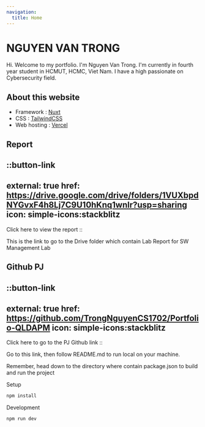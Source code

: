 ```yaml
---
navigation:
  title: Home
---
```


# NGUYEN VAN TRONG  

Hi. Welcome to my portfolio. I'm Nguyen Van Trong. I'm currently in fourth year student in HCMUT, HCMC, Viet Nam. I have a high passionate on Cybersecurity field.

## About this website

- Framework : [Nuxt](https://nuxt.com/)
- CSS : [TailwindCSS](https://tailwindcss.com/)
- Web hosting : [Vercel](https://vercel.com/)

## Report

::button-link
---
external: true
href: https://drive.google.com/drive/folders/1VUXbpdNYGvxF4h8Lj7C9U10hKnq1wnlr?usp=sharing
icon: simple-icons:stackblitz
---
Click here to view the report
::


This is the link to go to the Drive folder which contain Lab Report for SW Management Lab 

## Github PJ

::button-link
---
external: true
href: https://github.com/TrongNguyenCS1702/Portfolio-QLDAPM
icon: simple-icons:stackblitz
---
Click here to go to the PJ Github link
::

Go to this link, then follow README.md to run local on your machine.

Remember, head down to the directory where contain package.json to build and run the project

Setup
```bash
npm install
```

Development
```bash
npm run dev
```

